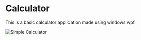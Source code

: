 
# Calculator

This is a basic calculator application made using windows wpf.

![Simple Calculator](https://user-images.githubusercontent.com/18093319/109456818-3d8a9800-7a1f-11eb-9743-67a799a03a3e.png)


